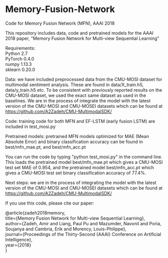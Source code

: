 # Memory-Fusion-Network
Code for Memory Fusion Network (MFN), AAAI 2018

This repository includes data, code and pretrained models for the AAAI 2018 paper, "Memory Fusion Network for Multi-view Sequential Learning"

Requirements: </br>
Python 2.7 </br>
PyTorch 0.4.0 </br>
numpy 1.13.3 </br>
sklearn 0.20.0

Data: we have included preprocessed data from the CMU-MOSI dataset for multimodal sentiment analysis. These are found in data/X_train.h5, data/y_train.h5 etc. To be consistent with previously reported results on the CMU-MOSI dataset, we used the exact same dataset as used in the baselines. We are in the process of integrate the model with the latest version of the CMU-MOSI and CMU-MOSEI datasets which can be found at https://github.com/A2Zadeh/CMU-MultimodalSDK/

Code: training code for both MFN and EF-LSTM (early fusion LSTM) are included in test_mosi.py

Pretrained models: pretrained MFN models optimized for MAE (Mean Absolute Error) and binary classification accuracy can be found in best/mfn_mae.pt, and best/mfn_acc.pt

You can run the code by typing "python test_mosi.py" in the command line. This loads the pretrained model best/mfn_mae.pt which gives a CMU-MOSI test set MAE of 0.954, and the pretrained model best/mfn_acc.pt which gives a CMU-MOSI test set binary classification accuracy of 77.4%.

Next steps: we are in the process of integrating the model with the latest version of the CMU-MOSI and CMU-MOSEI datasets which can be found at https://github.com/A2Zadeh/CMU-MultimodalSDK/

If you use this code, please cite our paper:

@article{zadeh2018memory, </br>
  title={Memory Fusion Network for Multi-view Sequential Learning}, </br>
  author={Zadeh, Amir and Liang, Paul Pu and Mazumder, Navonil and Poria, Soujanya and Cambria, Erik and Morency, Louis-Philippe}, </br>
  journal={Proceedings of the Thirty-Second {AAAI} Conference on Artificial Intelligence}, </br>
  year={2018} </br>
}
